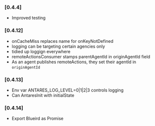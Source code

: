 ### [0.4.4]
* Improved testing

### [0.4.12]
* onCacheMiss replaces name for onKeyNotDefined
* logging can be targeting certain agencies only
* tidied up loggign everywhere
* remoteActionsConsumer stamps parentAgentId in originAgentId field
* As an agent publishes remoteActions, they set their agentId in `originAgentId`

### [0.4.13]
* Env var ANTARES_LOG_LEVEL=0|1|2|3 controls logging
* Can AntaresInit with initialState

### [0.4.14]
* Export Blueird as Promise

